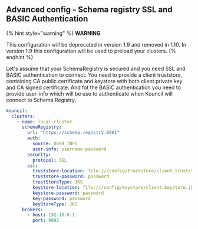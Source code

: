 ## Advanced config - Schema registry SSL and BASIC Authentication

{% hint style="warning" %}
**WARNING**

This configuration will be deprecated in version 1.9 and removed in 1.10. In version 1.9 this configuration will be used to preload your clusters.
{% endhint %}

Let's assume that your SchemaRegistry is secured and you need SSL and BASIC authentication to connect. You need to provide a client truststore, containing CA public certificate and keystore with both client private key and CA signed certificate.
And fot the BASIC authentication you need to provide user-info which will be use to authenticate when Kouncil will connect to Schema Registry.

```yaml
kouncil:
  clusters:
    - name: local-cluster
      schemaRegistry:
        url: "https://schema.registry:8081"
        auth:
          source: USER_INFO
          user-info: username:password
        security:
          protocol: SSL
        ssl:
          truststore-location: file:///config/truststore/client.truststore.jks
          truststore-password: password
          trustStoreType: JKS
          keystore-location: file:///config/keystore/client.keystore.jks
          keystore-password: password
          key-password: password
          keyStoreType: JKS
      brokers:
        - host: 192.10.0.1
          port: 9092

```

